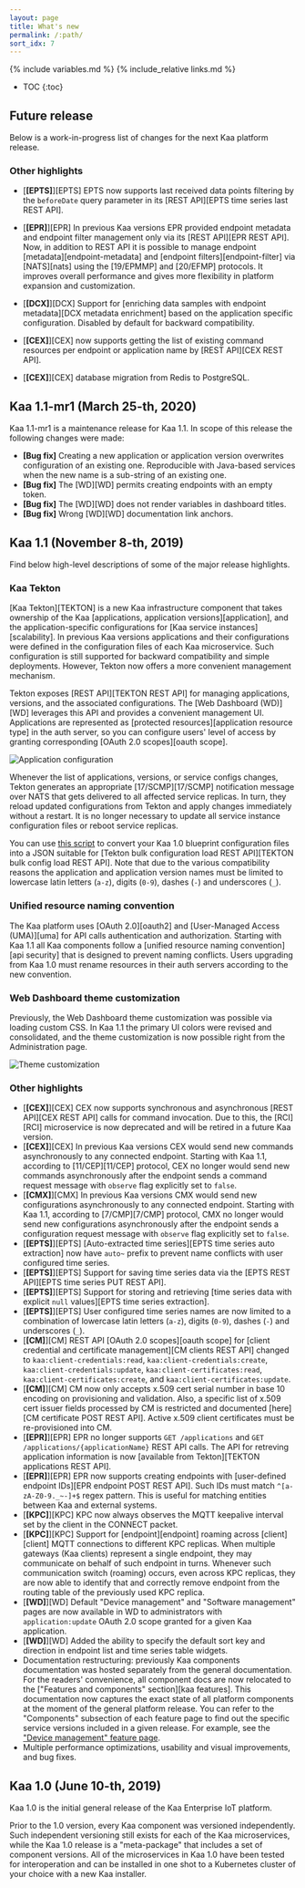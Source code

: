 ```yaml
---
layout: page
title: What's new
permalink: /:path/
sort_idx: 7
---
```


{% include variables.md %}
{% include_relative links.md %}

* TOC
{:toc}
​

## Future release

Below is a work-in-progress list of changes for the next Kaa platform release.

<!-- TODO: add change descriptions here -->


### Other highlights

* [**[EPTS]**][EPTS] EPTS now supports last received data points filtering by the `beforeDate` query parameter in its [REST API][EPTS time series last REST API].
* [**[EPR]**][EPR] In previous Kaa versions EPR provided endpoint metadata and endpoint filter management only via its [REST API][EPR REST API].
Now, in addition to REST API it is possible to manage endpoint [metadata][endpoint-metadata] and [endpoint filters][endpoint-filter] via [NATS][nats] using the [19/EPMMP] and [20/EFMP] protocols.
It improves overall performance and gives more flexibility in platform expansion and customization.
* [**[DCX]**][DCX] Support for [enriching data samples with endpoint metadata][DCX metadata enrichment] based on the application specific configuration. Disabled by default for backward compatibility.

* [**[CEX]**][CEX] now supports getting the list of existing command resources per endpoint or application name by [REST API][CEX REST API].

* [**[CEX]**][CEX] database migration from Redis to PostgreSQL.

## Kaa 1.1-mr1 (March 25-th, 2020)
<!-- 1.1.110 -->

Kaa 1.1-mr1 is a maintenance release for Kaa 1.1.
In scope of this release the following changes were made:

* **[Bug fix]** Creating a new application or application version overwrites configuration of an existing one.
Reproducible with Java-based services when the new name is a sub-string of an existing one.
* **[Bug fix]** The [WD][WD] permits creating endpoints with an empty token.
* **[Bug fix]** The [WD][WD] does not render variables in dashboard titles.
* **[Bug fix]** Wrong [WD][WD] documentation link anchors.


## Kaa 1.1 (November 8-th, 2019)
<!-- 1.1.77 -->

Find below high-level descriptions of some of the major release highlights.


### Kaa Tekton

[Kaa Tekton][TEKTON] is a new Kaa infrastructure component that takes ownership of the Kaa [applications, application versions][application], and the application-specific configurations for [Kaa service instances][scalability].
In previous Kaa versions applications and their configurations were defined in the configuration files of each Kaa microservice.
Such configuration is still supported for backward compatibility and simple deployments.
However, Tekton now offers a more convenient management mechanism.

Tekton exposes [REST API][TEKTON REST API] for managing applications, versions, and the associated configurations.
The [Web Dashboard (WD)][WD] leverages this API and provides a convenient management UI.
Applications are represented as [protected resources][application resource type] in the auth server, so you can configure users' level of access by granting corresponding [OAuth 2.0 scopes][oauth scope].

![Application configuration](attach/v1.1/application-config.png)

Whenever the list of applications, versions, or service configs changes, Tekton generates an appropriate [17/SCMP][17/SCMP] notification message over NATS that gets delivered to all affected service replicas.
In turn, they reload updated configurations from Tekton and apply changes immediately without a restart.
It is no longer necessary to update all service instance configuration files or reboot service replicas.

You can use [this script](https://github.com/kaaproject/kaa/blob/master/doc/Whats-new/attach/v1.1/generate_tekton_config.py) to convert your Kaa 1.0 blueprint configuration files into a JSON suitable for [Tekton bulk configuration load REST API][TEKTON bulk config load REST API].
Note that due to the various compatibility reasons the application and application version names must be limited to lowercase latin letters (`a-z`), digits (`0-9`), dashes (`-`) and underscores (`_`).


### Unified resource naming convention

The Kaa platform uses [OAuth 2.0][oauth2] and [User-Managed Access (UMA)][uma] for API calls authentication and authorization.
Starting with Kaa 1.1 all Kaa components follow a [unified resource naming convention][api security] that is designed to prevent naming conflicts.
Users upgrading from Kaa 1.0 must rename resources in their auth servers according to the new convention.


### Web Dashboard theme customization

Previously, the Web Dashboard theme customization was possible via loading custom CSS.
In Kaa 1.1 the primary UI colors were revised and consolidated, and the theme customization is now possible right from the Administration page.

![Theme customization](attach/v1.1/theme.png)


### Other highlights

* [**[CEX]**][CEX] CEX now supports synchronous and asynchronous [REST API][CEX REST API] calls for command invocation.
  Due to this, the [RCI][RCI] microservice is now deprecated and will be retired in a future Kaa version.
* [**[CEX]**][CEX] In previous Kaa versions CEX would send new commands asynchronously to any connected endpoint.
  Starting with Kaa 1.1, according to [11/CEP][11/CEP] protocol, CEX no longer would send new commands asynchronously after the endpoint sends a command request message with `observe` flag explicitly set to `false`.
* [**[CMX]**][CMX] In previous Kaa versions CMX would send new configurations asynchronously to any connected endpoint.
  Starting with Kaa 1.1, according to [7/CMP][7/CMP] protocol, CMX no longer would send new configurations asynchronously after the endpoint sends a configuration request message with `observe` flag explicitly set to `false`.
* [**[EPTS]**][EPTS] [Auto-extracted time series][EPTS time series auto extraction] now have `auto~` prefix to prevent name conflicts with user configured time series.
* [**[EPTS]**][EPTS] Support for saving time series data via the [EPTS REST API][EPTS time series PUT REST API].
* [**[EPTS]**][EPTS] Support for storing and retrieving [time series data with explicit `null` values][EPTS time series extraction].
* [**[EPTS]**][EPTS] User configured time series names are now limited to a combination of lowercase latin letters (`a-z`), digits (`0-9`), dashes (`-`) and underscores (`_`).
* [**[CM]**][CM] REST API [OAuth 2.0 scopes][oauth scope] for [client credential and certificate management][CM clients REST API] changed to `kaa:client-credentials:read`, `kaa:client-credentials:create`, `kaa:client-credentials:update`, `kaa:client-certificates:read`, `kaa:client-certificates:create`, and `kaa:client-certificates:update`.
* [**[CM]**][CM] CM now only accepts x.509 cert serial number in base 10 encoding on provisioning and validation.
  Also, a specific list of x.509 cert issuer fields processed by CM is restricted and documented [here][CM certificate POST REST API].
  Active x.509 client certificates must be re-provisioned into CM.
* [**[EPR]**][EPR] EPR no longer supports `GET /applications` and `GET /applications/{applicationName}` REST API calls.
  The API for retreving application information is now [available from Tekton][TEKTON applications REST API].
* [**[EPR]**][EPR] EPR now supports creating endpoints with [user-defined endpoint IDs][EPR endpoint POST REST API].
  Such IDs must match `^[a-zA-Z0-9._~-]+$` regex pattern.
  This is useful for matching entities between Kaa and external systems.
* [**[KPC]**][KPC] KPC now always observes the MQTT keepalive interval set by the client in the CONNECT packet.
* [**[KPC]**][KPC] Support for [endpoint][endpoint] roaming across [client][client] MQTT connections to different KPC replicas.
  When multiple gateways (Kaa clients) represent a single endpoint, they may communicate on behalf of such endpoint in turns.
  Whenever such communication switch (roaming) occurs, even across KPC replicas, they are now able to identify that and correctly remove endpoint from the routing table of the previously used KPC replica.
* [**[WD]**][WD] Default "Device management" and "Software management" pages are now available in WD to administrators with `application:update` OAuth 2.0 scope granted for a given Kaa application.
* [**[WD]**][WD] Added the ability to specify the default sort key and direction in endpoint list and time series table widgets.
* Documentation restructuring: previously Kaa components documentation was hosted separately from the general documentation.
  For the readers' convenience, all component docs are now relocated to the ["Features and components" section][kaa features].
  This documentation now captures the exact state of all platform components at the moment of the general platform release.
  You can refer to the "Components" subsection of each feature page to find out the specific service versions included in a given release.
  For example, see the ["Device management" feature page](../Features/Device-management/#components).
* Multiple performance optimizations, usability and visual improvements, and bug fixes.


## Kaa 1.0 (June 10-th, 2019)

Kaa 1.0 is the initial general release of the Kaa Enterprise IoT platform.

Prior to the 1.0 version, every Kaa component was versioned independently.
Such independent versioning still exists for each of the Kaa microservices, while the Kaa 1.0 release is a "meta-package" that includes a set of component versions.
All of the microservices in Kaa 1.0 have been tested for interoperation and can be installed in one shot to a Kubernetes cluster of your choice with a new Kaa installer.
